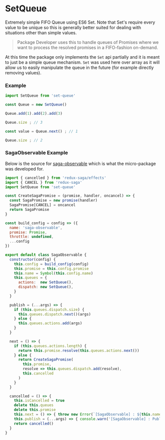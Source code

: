 # SetQueue 

Extremely simple FIFO Queue using ES6 Set. Note that Set's require every value to 
be unique so this is generally better suited for dealing with situations other than 
simple values.

> Package Developer uses this to handle queues of Promises where we want to process 
> the resolved promises in a FIFO-fashion on-demand.

At this time the package only implements the `Set` api partially and it is meant to 
just be a simple queue mechanism.  `Set` was used here over array as it will allow 
us to easily manipulate the queue in the future (for example directly removing values).

### Example

```js
import SetQueue from 'set-queue'

const Queue = new SetQueue()

Queue.add(1).add(2).add(3)

Queue.size ; // 3

const value = Queue.next() ; // 1

Queue.size ; // 2
```

### SagaObservable Example

Below is the source for [saga-observable](https://github.com/Dash-OS/saga-observable) which 
is what the micro-package was developed for.

```js
import { cancelled } from 'redux-saga/effects'
import { CANCEL } from 'redux-saga'
import SetQueue from 'set-queue'

const CreateSagaPromise = (promise, handler, oncancel) => {
  const SagaPromise = new promise(handler)
  SagaPromise[CANCEL] = oncancel
  return SagaPromise
}

const build_config = config => ({
  name: 'saga-observable',
  promise: Promise,
  throttle: undefined,
  ...config
})

export default class SagaObservable {
  constructor(config) {
    this.config = build_config(config)
    this.promise = this.config.promise
    this.name = Symbol(this.config.name)
    this.queues = {
      actions:  new SetQueue(),
      dispatch: new SetQueue(),
    }
  }

  publish = (...args) => {
    if (this.queues.dispatch.size) {
      this.queues.dispatch.next()(args)
    } else {
      this.queues.actions.add(args)
    }
  }

  next = () => {
    if (this.queues.actions.length) {
      return this.promise.resolve(this.queues.actions.next())
    } else {
      return CreateSagaPromise(
        this.promise,
        resolve => this.queues.dispatch.add(resolve),
        this.cancelled
      )
    }
  }

  cancelled = () => {
    this.isCancelled = true
    delete this.queues
    delete this.promise
    this.next = () => { throw new Error(`[SagaObservable] : ${this.name} next called after Cancellation`) }
    this.publish = (...args) => { console.warn('[SagaObservable] : Publish Received after Cancellation ', this.name, args) }
    return cancelled()
  }
}
```